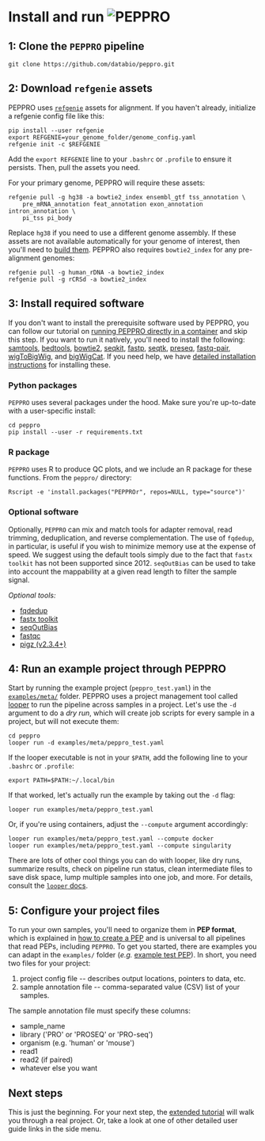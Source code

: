 # Install and run <img src="../img/peppro_logo.svg" alt="PEPPRO" class="img-fluid" style="max-height:50px; margin-top:-15px; margin-bottom:-10px">

## 1: Clone the `PEPPRO` pipeline

```
git clone https://github.com/databio/peppro.git
```
## 2: Download `refgenie` assets

PEPPRO uses [`refgenie`](http://refgenie.databio.org/) assets for alignment. If you haven't already, initialize a refgenie config file like this:

```console
pip install --user refgenie
export REFGENIE=your_genome_folder/genome_config.yaml
refgenie init -c $REFGENIE
```

Add the `export REFGENIE` line to your `.bashrc` or `.profile` to ensure it persists. Then, pull the assets you need.

For your primary genome, PEPPRO will require these assets:

```console
refgenie pull -g hg38 -a bowtie2_index ensembl_gtf tss_annotation \
	pre_mRNA_annotation feat_annotation exon_annotation intron_annotation \
	pi_tss pi_body
```

Replace `hg38` if you need to use a different genome assembly. If these assets are not available automatically for your genome of interest, then you'll need to [build them](annotation.md). PEPPRO also requires `bowtie2_index` for any pre-alignment genomes:

```console
refgenie pull -g human_rDNA -a bowtie2_index
refgenie pull -g rCRSd -a bowtie2_index
```

## 3: Install required software

If you don't want to install the prerequisite software used by PEPPRO, you can follow our tutorial on [running PEPPRO directly in a container](container.md) and skip this step. If you want to run it natively, you'll need to install the following: [samtools](http://www.htslib.org/), [bedtools](https://bedtools.readthedocs.io/en/latest/content/installation.html), [bowtie2](http://bowtie-bio.sourceforge.net/bowtie2/index.shtml), [seqkit](https://bioinf.shenwei.me/seqkit/), [fastp](https://github.com/OpenGene/fastp), [seqtk](https://github.com/lh3/seqtk), [preseq](http://smithlabresearch.org/software/preseq/), [fastq-pair](https://github.com/linsalrob/fastq-pair.git), [wigToBigWig](http://hgdownload.soe.ucsc.edu/admin/exe/), and [bigWigCat](http://hgdownload.soe.ucsc.edu/admin/exe/). If you need help, we have [detailed installation instructions](detailed_install.md) for installing these.

### Python packages

`PEPPRO` uses several packages under the hood. Make sure you're up-to-date with a user-specific install:

```{bash}
cd peppro
pip install --user -r requirements.txt
```

### R package

`PEPPRO` uses R to produce QC plots, and we include an R package for these functions. From the `peppro/` directory:
```console
Rscript -e 'install.packages("PEPPROr", repos=NULL, type="source")'
```

### Optional software

Optionally, `PEPPRO` can mix and match tools for adapter removal, read trimming, deduplication, and reverse complementation.  The use of `fqdedup`, in particular, is useful if you wish to minimize memory use at the expense of speed.  We suggest using the default tools simply due to the fact that `fastx toolkit` has not been supported since 2012. `seqOutBias` can be used to take into account the mappability at a given read length to filter the sample signal.

*Optional tools:*

* [fqdedup](https://github.com/guertinlab/fqdedup)
* [fastx toolkit](http://hannonlab.cshl.edu/fastx_toolkit/)
* [seqOutBias](https://github.com/guertinlab/seqOutBias)
* [fastqc](https://www.bioinformatics.babraham.ac.uk/projects/download.html#fastqc)
* [pigz (v2.3.4+)](https://zlib.net/pigz/)

## 4: Run an example project through PEPPRO

Start by running the example project (`peppro_test.yaml`) in the [`examples/meta/`](https://github.com/databio/peppro/tree/master/examples/meta) folder. PEPPRO uses a project management tool called [looper](https://looper.databio.org) to run the pipeline across samples in a project. Let's use the `-d` argument to do a *dry run*, which will create job scripts for every sample in a project, but will not execute them:

```
cd peppro
looper run -d examples/meta/peppro_test.yaml
```

If the looper executable is not in your `$PATH`, add the following line to your `.bashrc` or `.profile`:
```
export PATH=$PATH:~/.local/bin
```
If that worked, let's actually run the example by taking out the `-d` flag:

```console
looper run examples/meta/peppro_test.yaml
```

Or, if you're using containers, adjust the `--compute` argument accordingly:

```console
looper run examples/meta/peppro_test.yaml --compute docker
looper run examples/meta/peppro_test.yaml --compute singularity
```

There are lots of other cool things you can do with looper, like dry runs, summarize results, check on pipeline run status, clean intermediate files to save disk space, lump multiple samples into one job, and more. For details, consult the [`looper` docs](http://looper.databio.org/).

## 5: Configure your project files

To run your own samples, you'll need to organize them in **PEP format**, which is explained in [how to create a PEP](https://pepkit.github.io/docs/home/) and is universal to all pipelines that read PEPs, including `PEPPRO`. To get you started, there are examples you can adapt in the `examples/` folder (*e.g.* [example test PEP](https://github.com/databio/peppro/tree/master/examples/meta/peppro_test.yaml)). In short, you need two files for your project:

  1. project config file -- describes output locations, pointers to data, etc.
  2. sample annotation file -- comma-separated value (CSV) list of your samples.

The sample annotation file must specify these columns:

- sample_name
- library ('PRO' or 'PROSEQ' or 'PRO-seq')
- organism (e.g. 'human' or 'mouse')
- read1
- read2 (if paired)
- whatever else you want

## Next steps

This is just the beginning. For your next step, the [extended tutorial](tutorial.md) will walk you through a real project. Or, take a look at one of other detailed user guide links in the side menu.
